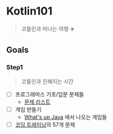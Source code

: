 # Kotlin101

> 코틀린과 떠나는 여행️ ✈️

## Goals

### Step1

> 코틀린과 친해지는 시간

- [ ] 프로그래머스 기초/입문 문제들
    - [문제 리스트](docs/programmers/intro.md)
- [ ] 게임 만들기
    - [What's up Java](https://www.yes24.com/Product/Goods/61510072) 에서 나오는 게임들
- [ ] [코딩 트레이닝](https://www.yes24.com/Product/Goods/30076865)의 57개 문제